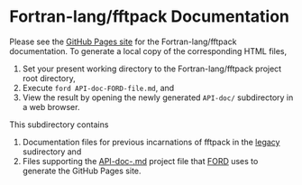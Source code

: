 Fortran-lang/fftpack Documentation
==================================

Please see the [GitHub Pages site] for the Fortran-lang/fftpack documentation.
To generate a local copy of the corresponding HTML files, 

1. Set your present working directory to the Fortran-lang/fftpack project root directory,
2. Execute `ford API-doc-FORD-file.md`, and 
3. View the result by opening the newly generated `API-doc/` subdirectory in a web browser.

This subdirectory contains 
1. Documentation files for previous incarnations of fftpack in the [legacy](./legacy) sudirectory and
2. Files supporting the [API-doc-.md](../API-doc-FORD-file.md) project file that [FORD] uses to generate the GitHub Pages site.


[FORD]: https://github.com/Fortran-FOSS-Programmers/ford
[GitHub Pages site]: https://fortran-lang.github.io/fftpack/
